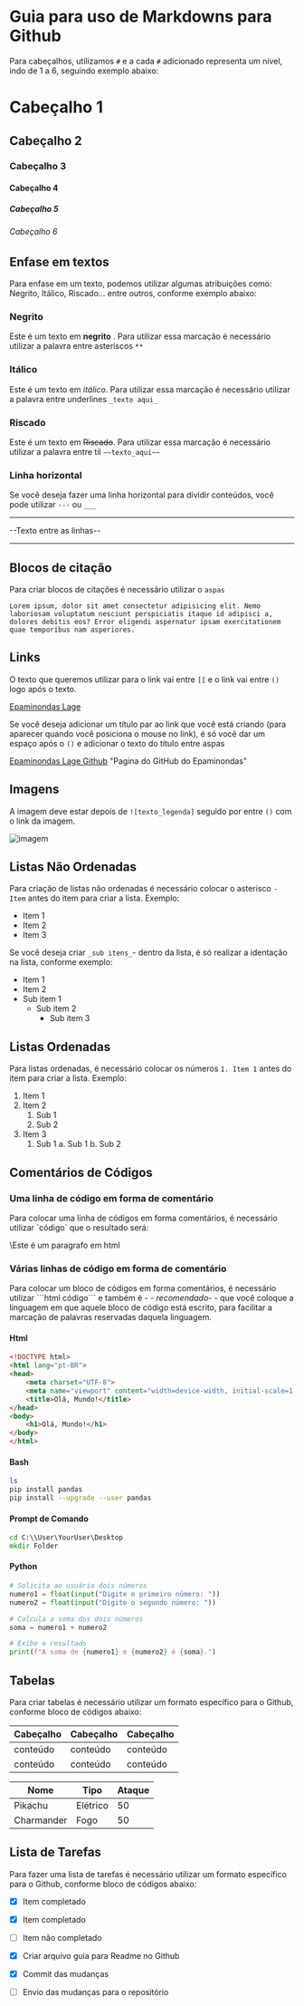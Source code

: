 # Guia para uso de Markdowns para Github

Para cabeçalhos, utilizamos `#` e a cada `#` adicionado representa um nível, indo de 1 a 6, seguindo exemplo abaixo:

# Cabeçalho 1 
## Cabeçalho 2 
### Cabeçalho 3 
#### Cabeçalho 4 
##### Cabeçalho 5 
###### Cabeçalho 6

## Enfase em textos

Para enfase em um texto, podemos utilizar algumas atribuições como: Negrito, Itálico, Riscado... entre outros, conforme exemplo abaixo:

### Negrito

Este é um texto em **negrito** . Para utilizar essa marcação é necessário utilizar a palavra entre asteriscos `**`

### Itálico

Este é um texto em _itálico_. Para utilizar essa marcação é necessário utilizar a palavra entre underlines `_texto aqui_`


### Riscado

Este é um texto em ~~Riscado~~. Para utilizar essa marcação é necessário utilizar a palavra entre til `~~texto_aqui~~`


### Linha horizontal

Se você deseja fazer uma linha horizontal para dividir conteúdos, você pode utilizar `---` ou `___` 

---
 --Texto entre as linhas-- 
___

## Blocos de citação

Para criar blocos de citações é necessário utilizar o `aspas`

`Lorem ipsum, dolor sit amet consectetur adipisicing elit. Nemo laboriosam voluptatum nesciunt
perspiciatis itaque id adipisci a, dolores debitis eos? Error eligendi aspernatur ipsam
exercitationem quae temporibus nam asperiores.`

## Links

O texto que queremos utilizar para o link vai entre `[]` e o link vai entre `()` logo após o texto.

[Epaminondas Lage](https://github.com/Epaminondaslage)

Se você deseja adicionar um título par ao link que você está criando (para aparecer quando você posiciona o mouse no link), é só você dar um espaço após o `()` e adicionar o texto do título entre aspas 

[Epaminondas Lage Github](https://github.com/Epaminondaslage) "Pagina do GitHub do Epaminondas"

## Imagens

A imagem deve estar depois de `![texto_legenda]` seguido por entre `()` com o link da imagem.

![imagem](https://source.unsplash.com/random/200x200)

## Listas Não Ordenadas

Para criação de listas não ordenadas é necessário colocar o asterisco `-  Item` antes do item para criar a lista. Exemplo:

-  Item 1
-  Item 2
-  Item 3

Se você deseja criar ` _sub itens_ `-  dentro da lista, é só realizar a identação na lista, conforme exemplo:

-  Item 1
-  Item 2
  - Sub item 1
    - Sub item 2
       - Sub item 3

## Listas Ordenadas

Para listas ordenadas, é necessário colocar os números `1. Item 1`  antes do item para criar a lista. Exemplo:

1. Item 1
2. Item 2
   1. Sub 1
   2. Sub 2
3. Item 3
   1. Sub 1
      a. Sub 1
      b. Sub 2

## Comentários de Códigos

### Uma linha de código em forma de comentário

Para colocar uma linha de códigos em forma comentários, é necessário utilizar  \`código` que o resultado será:

 \Este é um paragrafo em html

### Várias linhas de código em forma de comentário

Para colocar um bloco de códigos em forma comentários, é necessário utilizar  \```html
código```  e também é - - _recomendado_- -  que você coloque a linguagem em que aquele bloco de código está escrito, para facilitar a marcação de palavras reservadas daquela linguagem.

#### Html
```html
<!DOCTYPE html>
<html lang="pt-BR">
<head>
    <meta charset="UTF-8">
    <meta name="viewport" content="width=device-width, initial-scale=1.0">
    <title>Olá, Mundo!</title>
</head>
<body>
    <h1>Olá, Mundo!</h1>
</body>
</html>
```

#### Bash
```bash
ls
pip install pandas
pip install --upgrade --user pandas

```

#### Prompt de Comando

```cmd
cd C:\\User\YourUser\Desktop
mkdir Folder
```

#### Python

```python
# Solicita ao usuário dois números
numero1 = float(input("Digite o primeiro número: "))
numero2 = float(input("Digite o segundo número: "))

# Calcula a soma dos dois números
soma = numero1 + numero2

# Exibe o resultado
print(f"A soma de {numero1} e {numero2} é {soma}.")
```

## Tabelas

Para criar tabelas é necessário utilizar um formato específico para o Github, conforme bloco de códigos abaixo:


| Cabeçalho | Cabeçalho | Cabeçalho |
| --- | --- | --- |
| conteúdo | conteúdo | conteúdo |
| conteúdo | conteúdo | conteúdo |


| Nome | Tipo | Ataque |
| --- | --- | --- |
| Pikachu | Elétrico | 50 |
| Charmander | Fogo | 50 |

## Lista de Tarefas

Para fazer uma lista de tarefas é necessário utilizar um formato específico para o Github, conforme bloco de códigos abaixo:


- [x] Item completado
- [x] Item completado
- [ ] Item não completado


- [x] Criar arquivo guia para Readme no Github
- [x] Commit das mudanças
- [ ] Envio das mudanças para o repositório</pre>

